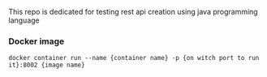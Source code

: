 This repo is dedicated for testing rest api creation using java programming language

### Docker image 
````
docker container run --name {container name} -p {on witch port to run it}:8002 {image name}
```` 